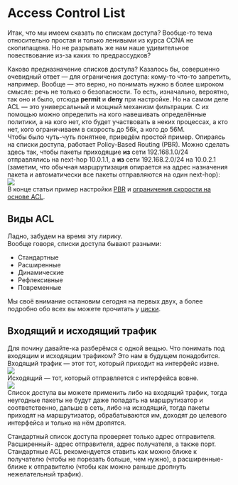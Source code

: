 # Access Control List

Итак, что мы имеем сказать по спискам доступа? Вообще-то тема относительно простая и только ленивыми из курса CCNA не скопипащена. Но не разрывать же нам наше удивительное повествование из-за каких то предрассудков?

Каково предназначение списков доступа? Казалось бы, совершенно очевидный ответ — для ограничения доступа: кому-то что-то запретить, например. Вообще — это верно, но понимать нужно в более широком смысле: речь не только о безопасности. То есть, изначально, вероятно, так оно и было, отсюда **permit** и **deny** при настройке. Но на самом деле ACL — это универсальный и мощный механизм фильтрации. С их помощью можно определить на кого навешивать определённые политики, а на кого нет, кто будет участвовать в неких процессах, а кто нет, кого ограничиваем в скорость до 56k, а кого до 56M.  
Чтобы было чуть-чуть понятнее, приведём простой пример. Опираясь на списки доступа, работает Policy-Based Routing \(PBR\). Можно сделать здесь так, чтобы пакеты приходящие **из** сети 192.168.1.0/24 отправлялись на next-hop 10.0.1.1, а **из** сети 192.168.2.0/24 на 10.0.2.1 \(заметим, что обычная маршрутизация опирается на адрес назначения пакета и автоматически все пакеты отправляются на один next-hop\):  
![](http://img-fotki.yandex.ru/get/6405/83739833.1c/0_92a26_12f13c47_XL.jpg)  
В конце статьи пример настройки [PBR](https://github.com/eucariot/SDSM/tree/eba1868afa1ec57a116443de4535dacaf82eae3c/5.-acl-i-nat/5.-acl_and_nat.md#PBR) и [ограничения скорости на основе ACL](https://github.com/eucariot/SDSM/tree/eba1868afa1ec57a116443de4535dacaf82eae3c/5.-acl-i-nat/5.-acl_and_nat.md#rate-limit).

## Виды ACL

Ладно, забудем на время эту лирику.  
Вообще говоря, списки доступа бывают разными:

* Стандартные
* Расширенные
* Динамические
* Рефлексивные
* Повременные

Мы своё внимание остановим сегодня на первых двух, а более подробно обо всех вы можете прочитать у [циски](http://www.cisco.com/en/US/products/sw/secursw/ps1018/products_tech_note09186a00800a5b9a.shtml#acltypes).

## Входящий и исходящий трафик

Для почину давайте-ка разберёмся с одной вещью. Что понимать под входящим и исходящим трафиком? Это нам в будущем понадобится. Входящий трафик — этот тот, который приходит на интерфейс извне.  
![](http://img-fotki.yandex.ru/get/6402/83739833.1c/0_92a23_59a4df21_M.jpg)  
Исходящий — тот, который отправляется с интерфейса вовне.  
![](http://img-fotki.yandex.ru/get/6400/83739833.1c/0_92a24_fab944b6_M.jpg)  
Список доступа вы можете применить либо на входящий трафик, тогда неугодные пакеты не будут даже попадать на маршрутизатор и соответственно, дальше в сеть, либо на исходящий, тогда пакеты приходят на маршрутизатор, обрабатываются им, доходят до целевого интерфейса и только на нём дропятся.

Стандартный список доступа проверяет только адрес отправителя. Расширенный- адрес отправителя, адрес получателя, а также порт. Стандартные ACL рекомендуется ставить как можно ближе к получателю \(чтобы не порезать больше, чем нужно\), а расширенные- ближе к отправителю \(чтобы как можно раньше дропнуть нежелательный трафик\).


